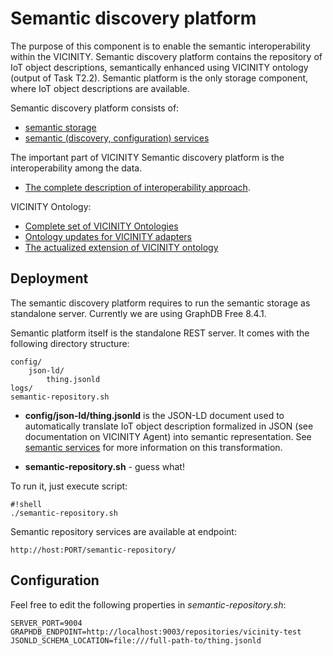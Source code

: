 # Semantic discovery platform

The purpose of this component is to enable the semantic interoperability within the VICINITY.
Semantic discovery platform contains the repository of IoT object descriptions,
semantically enhanced using VICINITY ontology (output of Task T2.2).
Semantic platform is the only storage component, where IoT object descriptions
are available.

Semantic discovery platform consists of:
* [semantic storage](docs/STORAGE.md)
* [semantic (discovery, configuration) services](docs/SERVICES.md)

The important part of VICINITY Semantic discovery platform is the interoperability
among the data.
* [The complete description of interoperability approach](docs/INTEROPERABILITY.md).

VICINITY Ontology:
* [Complete set of VICINITY Ontologies](http://vicinity.iot.linkeddata.es/vicinity/)
* [Ontology updates for VICINITY adapters](docs/ADAPTERS_ONTOLOGY.md)
* [The actualized extension of VICINITY ontology](docs/ONTOLOGY.md)


## Deployment

The semantic discovery platform requires to run the semantic storage as
standalone server. Currently we are using GraphDB Free 8.4.1.

Semantic platform itself is the standalone REST server. It comes with the following
directory structure:

```
config/
    json-ld/
        thing.jsonld
logs/
semantic-repository.sh
```

* **config/json-ld/thing.jsonld** is the JSON-LD document used to automatically
translate IoT object description formalized in JSON (see documentation on VICINITY Agent)
into semantic representation. See [semantic services](docs/SERVICES.md) for more information on this transformation.

* **semantic-repository.sh** - guess what!

To run it, just execute script:

```
#!shell
./semantic-repository.sh
```

Semantic repository services are available at endpoint:

```
http://host:PORT/semantic-repository/
```

## Configuration

Feel free to edit the following properties in *semantic-repository.sh*:

```
SERVER_PORT=9004
GRAPHDB_ENDPOINT=http://localhost:9003/repositories/vicinity-test
JSONLD_SCHEMA_LOCATION=file:///full-path-to/thing.jsonld
```

